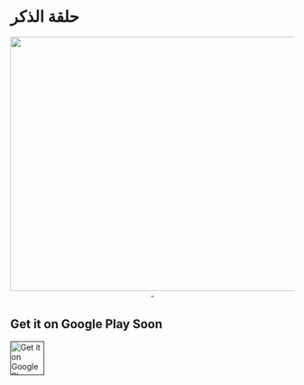 # حلقة الذكر

<img src="https://res.cloudinary.com/lms07/image/upload/v1659971100/cover_ddbzd8.png" align="left" height="450" width="1000" />  
  <div align="center">  -  </div>  
  
## Get it on Google Play Soon
<a href=""><img alt="Get it on Google Play" src="https://play.google.com/intl/en_us/badges/images/generic/en-play-badge.png" height=60px /></a>
